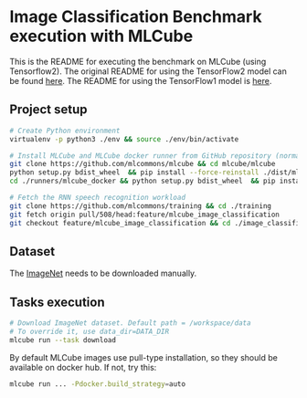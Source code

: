 # Image Classification Benchmark execution with MLCube

This is the README for executing the benchmark on MLCube (using Tensorflow2). The original README for using the TensorFlow2 model can be found [here](./README_tensorflow2.md). The README for using the TensorFlow1 model is [here](./README_tensorflow1.md).

## Project setup

```bash
# Create Python environment 
virtualenv -p python3 ./env && source ./env/bin/activate

# Install MLCube and MLCube docker runner from GitHub repository (normally, users will just run `pip install mlcube mlcube_docker`)
git clone https://github.com/mlcommons/mlcube && cd mlcube/mlcube
python setup.py bdist_wheel  && pip install --force-reinstall ./dist/mlcube-* && cd ..
cd ./runners/mlcube_docker && python setup.py bdist_wheel  && pip install --force-reinstall --no-deps ./dist/mlcube_docker-* && cd ../../..

# Fetch the RNN speech recognition workload
git clone https://github.com/mlcommons/training && cd ./training
git fetch origin pull/508/head:feature/mlcube_image_classification
git checkout feature/mlcube_image_classification && cd ./image_classification/mlcube
```

## Dataset

The [ImageNet](https://www.image-net.org/) needs to be downloaded manually.

## Tasks execution

```bash
# Download ImageNet dataset. Default path = /workspace/data
# To override it, use data_dir=DATA_DIR
mlcube run --task download
```

By default MLCube images use pull-type installation, so they should be available on docker hub. If not, try this:

```bash
mlcube run ... -Pdocker.build_strategy=auto
```
